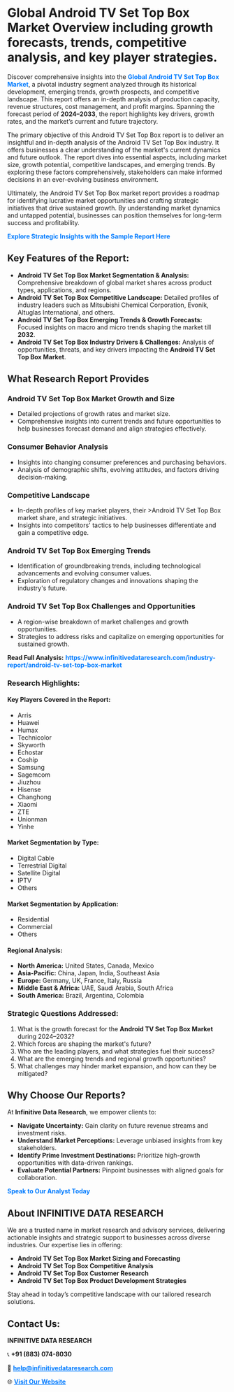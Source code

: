 <h1>Global Android TV Set Top Box Market Overview including growth forecasts, trends, competitive analysis, and key player strategies.</h1>
<p>
Discover comprehensive insights into the 
<a href="https://www.infinitivedataresearch.com/industry-report/android-tv-set-top-box-market" rel="dofollow" style="color: #007BFF; text-decoration: none;"><strong>Global Android TV Set Top Box Market</strong></a>, a pivotal industry segment analyzed through its historical development, emerging trends, growth prospects, and competitive landscape. This report offers an in-depth analysis of production capacity, revenue structures, cost management, and profit margins. Spanning the forecast period of <strong>2024–2033</strong>, the report highlights key drivers, growth rates, and the market’s current and future trajectory.
</p>
<p>
The primary objective of this Android TV Set Top Box report is to deliver an insightful and in-depth analysis of the Android TV Set Top Box industry. It offers businesses a clear understanding of the market's current dynamics and future outlook. The report dives into essential aspects, including market size, growth potential, competitive landscapes, and emerging trends. By exploring these factors comprehensively, stakeholders can make informed decisions in an ever-evolving business environment.
</p>
<p>
Ultimately, the Android TV Set Top Box market report provides a roadmap for identifying lucrative market opportunities and crafting strategic initiatives that drive sustained growth. By understanding market dynamics and untapped potential, businesses can position themselves for long-term success and profitability.
</p>
<p>
<a href="https://www.infinitivedataresearch.com/request-sample/reportId=106943" style="color: #007BFF; text-decoration: none;"><strong>Explore Strategic Insights with the Sample Report Here</strong></a>
</p>

<h2>Key Features of the Report:</h2>
<ul>
<li><strong>Android TV Set Top Box Market Segmentation & Analysis:</strong> Comprehensive breakdown of global market shares across product types, applications, and regions.</li>
<li><strong>Android TV Set Top Box Competitive Landscape:</strong> Detailed profiles of industry leaders such as Mitsubishi Chemical Corporation, Evonik, Altuglas International, and others.</li>
<li><strong>Android TV Set Top Box Emerging Trends & Growth Forecasts:</strong> Focused insights on macro and micro trends shaping the market till <strong>2032</strong>.</li>
<li><strong>Android TV Set Top Box Industry Drivers & Challenges:</strong> Analysis of opportunities, threats, and key drivers impacting the <strong>Android TV Set Top Box Market</strong>.</li>
</ul>

<h2>What Research Report Provides</h2>
<h3>Android TV Set Top Box Market Growth and Size</h3>
<ul>
<li>Detailed projections of growth rates and market size.</li>
<li>Comprehensive insights into current trends and future opportunities to help businesses forecast demand and align strategies effectively.</li>
</ul>

<h3>Consumer Behavior Analysis</h3>
<ul>
<li>Insights into changing consumer preferences and purchasing behaviors.</li>
<li>Analysis of demographic shifts, evolving attitudes, and factors driving decision-making.</li>
</ul>

<h3>Competitive Landscape</h3>
<ul>
<li>In-depth profiles of key market players, their >Android TV Set Top Box market share, and strategic initiatives.</li>
<li>Insights into competitors' tactics to help businesses differentiate and gain a competitive edge.</li>
</ul>

<h3>Android TV Set Top Box Emerging Trends</h3>
<ul>
<li>Identification of groundbreaking trends, including technological advancements and evolving consumer values.</li>
<li>Exploration of regulatory changes and innovations shaping the industry's future.</li>
</ul>

<h3>Android TV Set Top Box Challenges and Opportunities</h3>
<ul>
<li>A region-wise breakdown of market challenges and growth opportunities.</li>
<li>Strategies to address risks and capitalize on emerging opportunities for sustained growth.</li>
</ul>
<p><strong>Read Full Analysis:</strong> <a href="https://www.infinitivedataresearch.com/industry-report/android-tv-set-top-box-market" rel="dofollow" style="color: #007BFF; text-decoration: none;"><strong>https://www.infinitivedataresearch.com/industry-report/android-tv-set-top-box-market</strong></a></p>
<h3>Research Highlights:</h3>
<h4>Key Players Covered in the Report:</h4>
<ul><li>Arris</li><li>Huawei</li><li>Humax</li><li>Technicolor</li><li>Skyworth</li><li>Echostar</li><li>Coship</li><li>Samsung</li><li>Sagemcom</li><li>Jiuzhou</li><li>Hisense</li><li>Changhong</li><li>Xiaomi</li><li>ZTE</li><li>Unionman</li><li>Yinhe</li></ul>
<h4>Market Segmentation by Type:</h4>
<ul><li>Digital Cable</li><li>Terrestrial Digital</li><li>Satellite Digital</li><li>IPTV</li><li>Others</li></ul>
<h4>Market Segmentation by Application:</h4>
<ul><li>Residential</li><li>Commercial</li><li>Others</li></ul>

<h4>Regional Analysis:</h4>
<ul>
<li><strong>North America:</strong> United States, Canada, Mexico</li>
<li><strong>Asia-Pacific:</strong> China, Japan, India, Southeast Asia</li>
<li><strong>Europe:</strong> Germany, UK, France, Italy, Russia</li>
<li><strong>Middle East & Africa:</strong> UAE, Saudi Arabia, South Africa</li>
<li><strong>South America:</strong> Brazil, Argentina, Colombia</li>
</ul>

<h3>Strategic Questions Addressed:</h3>
<ol>
<li>What is the growth forecast for the <strong>Android TV Set Top Box Market</strong> during 2024–2032?</li>
<li>Which forces are shaping the market's future?</li>
<li>Who are the leading players, and what strategies fuel their success?</li>
<li>What are the emerging trends and regional growth opportunities?</li>
<li>What challenges may hinder market expansion, and how can they be mitigated?</li>
</ol>

<h2>Why Choose Our Reports?</h2>
<p>At <strong>Infinitive Data Research</strong>, we empower clients to:</p>
<ul>
<li><strong>Navigate Uncertainty:</strong> Gain clarity on future revenue streams and investment risks.</li>
<li><strong>Understand Market Perceptions:</strong> Leverage unbiased insights from key stakeholders.</li>
<li><strong>Identify Prime Investment Destinations:</strong> Prioritize high-growth opportunities with data-driven rankings.</li>
<li><strong>Evaluate Potential Partners:</strong> Pinpoint businesses with aligned goals for collaboration.</li>
</ul>
<p><a href="https://www.infinitivedataresearch.com/industry-report/android-tv-set-top-box-market" rel="dofollow" style="color: #007BFF; text-decoration: none;"><strong>Speak to Our Analyst Today</strong></a></p>

<h2>About INFINITIVE DATA RESEARCH</h2>
<p>We are a trusted name in market research and advisory services, delivering actionable insights and strategic support to businesses across diverse industries. Our expertise lies in offering:</p>
<ul>
<li><strong>Android TV Set Top Box Market Sizing and Forecasting</strong></li>
<li><strong>Android TV Set Top Box Competitive Analysis</strong></li>
<li><strong>Android TV Set Top Box Customer Research</strong></li>
<li><strong>Android TV Set Top Box Product Development Strategies</strong></li>
</ul>
<p>Stay ahead in today’s competitive landscape with our tailored research solutions.</p>

<h2>Contact Us:</h2>
<p><strong>INFINITIVE DATA RESEARCH</strong></p>
<p>📞 <strong>+91 (883) 074-8030</strong></p>
<p>📧 <strong><a href="mailto:help@infinitivedataresearch.com" style="color: #007BFF;">help@infinitivedataresearch.com</a></strong></p>
<p>🌐 <strong><a href="https://www.infinitivedataresearch.com" rel="dofollow" style="color: #007BFF;">Visit Our Website</a></strong></p>
